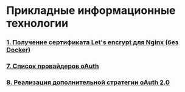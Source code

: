 # Прикладные информационные технологии

### [1. Получение сертификата Let's encrypt для Nginx (без Docker)](https://youtu.be/DZod_Re9ndA)

### [7. Список провайдеров oAuth](https://github.com/Rizzan19/PIT/tree/main/oAuth) 

### [8. Реализация дополнительной стратегии oAuth 2.0](https://github.com/Rizzan19/PIT/tree/main/passport_yandex)

